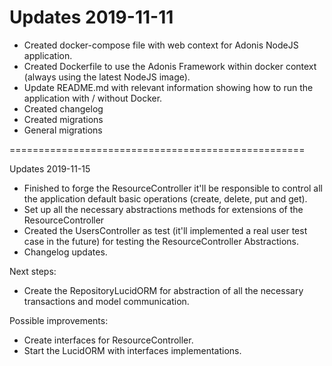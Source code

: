 # Updates 2019-11-11


- Created docker-compose file with web context for Adonis NodeJS application.
- Created Dockerfile to use the Adonis Framework within docker context (always using the latest NodeJS image).
- Update README.md with relevant information showing how to run the application with / without Docker.
- Created changelog
- Created migrations 
- General migrations

===================================================

Updates 2019-11-15

- Finished to forge the ResourceController it'll be responsible to control all the 
application default basic operations (create, delete, put and get).
- Set up all the necessary abstractions methods for extensions of the ResourceController
- Created the UsersController as test (it'll implemented a real user test case in the future) for testing the 
ResourceController Abstractions.
- Changelog updates.

Next steps:

- Create the RepositoryLucidORM for abstraction of all the necessary transactions and model communication.


Possible improvements:
- Create interfaces for ResourceController.
- Start the LucidORM with interfaces implementations.
